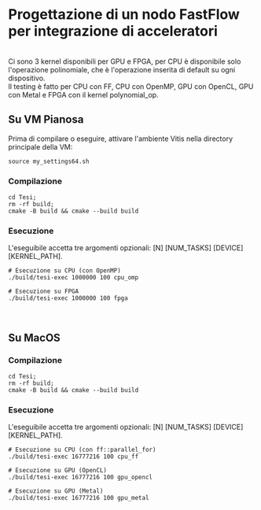 # Progettazione di un nodo FastFlow per integrazione di acceleratori

<br>
Ci sono 3 kernel disponibili per GPU e FPGA, per CPU è disponibile solo l'operazione polinomiale, che è l'operazione inserita di default su ogni dispositivo.
<br>
Il testing è fatto per CPU con FF, CPU con OpenMP, GPU con OpenCL, GPU con Metal e FPGA con il kernel polynomial_op.
<br>

## Su VM Pianosa

Prima di compilare o eseguire, attivare l'ambiente Vitis nella directory principale della VM:

```
source my_settings64.sh
```

### Compilazione

```
cd Tesi;
rm -rf build;
cmake -B build && cmake --build build
```

### Esecuzione

L'eseguibile accetta tre argomenti opzionali: [N] [NUM_TASKS] [DEVICE] [KERNEL_PATH].

```
# Esecuzione su CPU (con OpenMP)
./build/tesi-exec 1000000 100 cpu_omp

# Esecuzione su FPGA
./build/tesi-exec 1000000 100 fpga
```

<br>

## Su MacOS

### Compilazione

```
cd Tesi;
rm -rf build;
cmake -B build && cmake --build build
```

### Esecuzione

L'eseguibile accetta tre argomenti opzionali: [N] [NUM_TASKS] [DEVICE] [KERNEL_PATH].

```
# Esecuzione su CPU (con ff::parallel_for)
./build/tesi-exec 16777216 100 cpu_ff

# Esecuzione su GPU (OpenCL)
./build/tesi-exec 16777216 100 gpu_opencl

# Esecuzione su GPU (Metal)
./build/tesi-exec 16777216 100 gpu_metal
```
